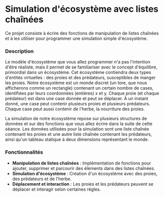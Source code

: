 # Simulation d'écosystème avec listes chaînées

Ce projet consiste à écrire des fonctions de manipulation de listes chaînées et à les utiliser pour programmer une simulation simple d'écosystème.

### Description
Le modèle d'écosystème que vous allez programmer n'a pas l'intention d'être réaliste, mais il permet de se familiariser avec le concept d'équilibre, primordial dans un écosystème. Cet écosystème contiendra deux types d'entités virtuelles : des proies et des prédateurs, susceptibles de manger les proies. Notre écosystème est un monde discret (un tore, que nous afficherons comme un rectangle) contenant un certain nombre de cases, identifiées par leurs coordonnées (entières) x et y. Chaque proie (et chaque prédateur) est dans une case donnée et peut se déplacer. À un instant donné, une case peut contenir plusieurs proies et plusieurs prédateurs. Chaque case peut aussi contenir de l'herbe, la nourriture des proies.

La simulation de notre écosystème repose sur plusieurs structures de données et sur des fonctions que vous allez écrire dans la suite de cette séance. Les données utilisées pour la simulation sont une liste chaînée contenant les proies et une autre liste chaînée contenant les prédateurs, ainsi qu'un tableau statique à deux dimensions représentant le monde.

### Fonctionnalités
- **Manipulation de listes chaînées** : Implémentation de fonctions pour ajouter, supprimer et parcourir des éléments dans des listes chaînées.
- **Simulation d'écosystème** : Création d'un écosystème avec des proies, des prédateurs et de l'herbe.
- **Déplacement et interaction** : Les proies et les prédateurs peuvent se déplacer et interagir selon certaines règles.
